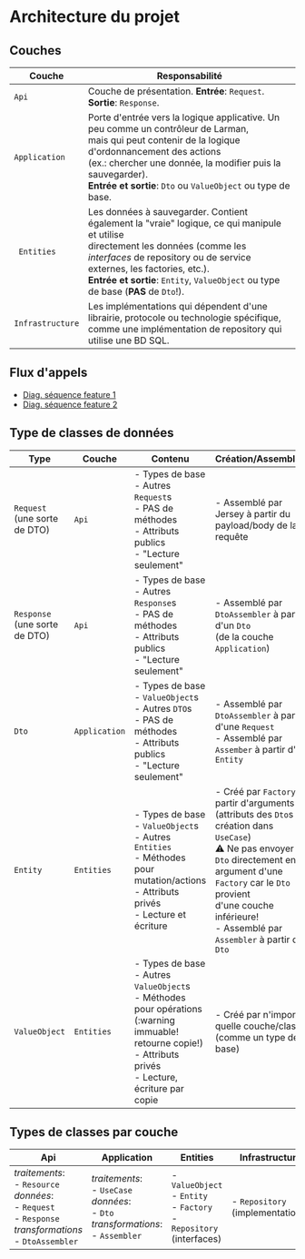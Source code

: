 # Architecture du projet

## Couches

| Couche           | Responsabilité                                                                                                                                                                                                                                                                                      |
| ---------------- | --------------------------------------------------------------------------------------------------------------------------------------------------------------------------------------------------------------------------------------------------------------------------------------------------- |
| `Api`            | Couche de présentation. **Entrée**: `Request`. **Sortie**: `Response`.                                                                                                                                                                                                                              |
| `Application`    | Porte d'entrée vers la logique applicative. Un peu comme un contrôleur de Larman,<br/>mais qui peut contenir de la logique d'ordonnancement des actions<br/>(ex.: chercher une donnée, la modifier puis la sauvegarder).<br/>**Entrée et sortie**: `Dto` ou `ValueObject` ou type de base.          |
| ` Entities`      | Les données à sauvegarder. Contient également la "vraie" logique, ce qui manipule et utilise<br/>directement les données (comme les *interfaces* de repository ou de service externes, les factories, etc.).<br/>**Entrée et sortie**: `Entity`, `ValueObject` ou type de base (**PAS** de `Dto`!). |
| `Infrastructure` | Les implémentations qui dépendent d'une librairie, protocole ou technologie spécifique,<br/>comme une implémentation de repository qui utilise une BD SQL.                                                                                                                                          |

## Flux d'appels

- [Diag. séquence feature 1](https://teams.microsoft.com/l/file/880E6DF8-32F3-4D32-B763-19614BA5A943?tenantId=56778bd5-6a3f-4bd3-a265-93163e4d5bfe&fileType=pdf&objectUrl=https%3A%2F%2Fulavaldti.sharepoint.com%2Fsites%2FGLO-2003-Hiver2021%2FDocuments%20partages%2FAnnonces%2Farchitecture-tp1-feature1.pdf&baseUrl=https%3A%2F%2Fulavaldti.sharepoint.com%2Fsites%2FGLO-2003-Hiver2021&serviceName=teams&threadId=19:afdb3ddfedbf4723948e73d7f38194d1@thread.tacv2&groupId=6c373767-5a7b-4409-a44c-9673ff22a815)
- [Diag. séquence feature 2](https://teams.microsoft.com/l/file/34E4C205-A118-482E-A6BB-261C3E07DA68?tenantId=56778bd5-6a3f-4bd3-a265-93163e4d5bfe&fileType=pdf&objectUrl=https%3A%2F%2Fulavaldti.sharepoint.com%2Fsites%2FGLO-2003-Hiver2021%2FDocuments%20partages%2FAnnonces%2Farchitecture-tp1-feature2.pdf&baseUrl=https%3A%2F%2Fulavaldti.sharepoint.com%2Fsites%2FGLO-2003-Hiver2021&serviceName=teams&threadId=19:afdb3ddfedbf4723948e73d7f38194d1@thread.tacv2&groupId=6c373767-5a7b-4409-a44c-9673ff22a815)

## Type de classes de données

| Type                              | Couche        | Contenu                                                                                                                                                                       | Création/Assemblage                                                                                                                                                                                                                                                                     |
| --------------------------------- | ------------- | ----------------------------------------------------------------------------------------------------------------------------------------------------------------------------- | --------------------------------------------------------------------------------------------------------------------------------------------------------------------------------------------------------------------------------------------------------------------------------------- |
| `Request`<br/>(une sorte de DTO)  | `Api`         | - Types de base<br/>- Autres `Request`s<br/>- PAS de méthodes<br/>- Attributs publics<br/>- "Lecture seulement"                                                               | - Assemblé par Jersey à partir du payload/body de la requête                                                                                                                                                                                                                            |
| `Response`<br/>(une sorte de DTO) | `Api`         | - Types de base<br/>- Autres `Response`s<br/>- PAS de méthodes<br/>- Attributs publics<br/>- "Lecture seulement"                                                              | - Assemblé par `DtoAssembler` à partir d'un `Dto`<br/>(de la couche `Application`)                                                                                                                                                                                                      |
| `Dto`                             | `Application` | - Types de base<br/>- `ValueObject`s<br/>- Autres `DTO`s<br/>- PAS de méthodes<br/>- Attributs publics<br/>- "Lecture seulement"                                              | - Assemblé par `DtoAssembler` à partir d'une `Request`<br/>- Assemblé par `Assember` à partir d'un `Entity`                                                                                                                                                                             |
| `Entity`                          | `Entities`    | - Types de base<br/>- `ValueObject`s<br/>- Autres `Entities`<br/>- Méthodes pour mutation/actions<br/>- Attributs privés<br/>- Lecture et écriture                            | - Créé par `Factory` à partir d'arguments<br/>(attributs des `Dto`s si création dans `UseCase`)<br/>:warning: Ne pas envoyer de `Dto` directement en<br/>argument d'une `Factory` car le `Dto` provient<br/>d'une couche inférieure!<br/>- Assemblé par `Assembler` à partir d'un `Dto` |
| `ValueObject`                     | `Entities`    | - Types de base<br/>- Autres `ValueObject`s<br/>- Méthodes pour opérations<br/>(:warning immuable! retourne copie!)<br/>- Attributs privés<br/>- Lecture, écriture par copie | - Créé par n'importe quelle couche/classe<br/>(comme un type de base)                                                                                                                                                                                                                   |

## Types de classes par couche

| Api                                                                                                                        | Application                                                                                        | Entities                                                                       | Infrastructure                   |
| -------------------------------------------------------------------------------------------------------------------------- | -------------------------------------------------------------------------------------------------- | ------------------------------------------------------------------------------ | -------------------------------- |
| *traitements*:<br/>- `Resource`<br/>*données*:<br/>- `Request`<br/>- `Response`<br/>*transformations*<br/>- `DtoAssembler` | *traitements*:<br/>- `UseCase`<br/>*données*:<br/>- `Dto`<br/>*transformations*:<br/>- `Assembler` | - `ValueObject`<br/>- `Entity`<br/>- `Factory`<br/>- `Repository` (interfaces) | - `Repository` (implementations) |
